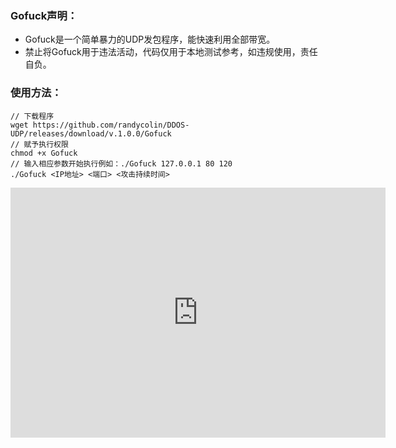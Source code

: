 ### Gofuck声明：

- Gofuck是一个简单暴力的UDP发包程序，能快速利用全部带宽。
- 禁止将Gofuck用于违法活动，代码仅用于本地测试参考，如违规使用，责任自负。

### 使用方法：
```shell
// 下载程序
wget https://github.com/randycolin/DDOS-UDP/releases/download/v.1.0.0/Gofuck
// 赋予执行权限
chmod +x Gofuck
// 输入相应参数开始执行例如：./Gofuck 127.0.0.1 80 120
./Gofuck <IP地址> <端口> <攻击持续时间>
```
<iframe style="width:100%;height:auto;min-width:600px;min-height:400px;" src="https://star-history.com/embed?secret=#randycolin/DDOS-UDP&Date" frameBorder="0"></iframe>